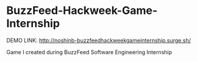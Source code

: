 # BuzzFeed-Hackweek-Game-Internship

DEMO LINK: http://noshinb-buzzfeedhackweekgameinternship.surge.sh/

Game I created during BuzzFeed Software Engineering Internship
